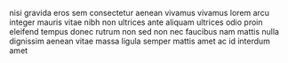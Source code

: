 nisi gravida eros sem consectetur aenean vivamus vivamus lorem arcu integer
mauris vitae nibh non ultrices ante aliquam ultrices odio proin eleifend tempus
donec rutrum non sed non nec faucibus nam mattis nulla dignissim aenean vitae
massa ligula semper mattis amet ac id interdum amet